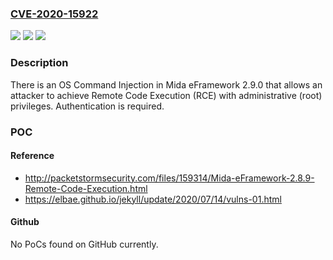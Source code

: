 ### [CVE-2020-15922](https://cve.mitre.org/cgi-bin/cvename.cgi?name=CVE-2020-15922)
![](https://img.shields.io/static/v1?label=Product&message=n%2Fa&color=blue)
![](https://img.shields.io/static/v1?label=Version&message=n%2Fa&color=blue)
![](https://img.shields.io/static/v1?label=Vulnerability&message=n%2Fa&color=brighgreen)

### Description

There is an OS Command Injection in Mida eFramework 2.9.0 that allows an attacker to achieve Remote Code Execution (RCE) with administrative (root) privileges. Authentication is required.

### POC

#### Reference
- http://packetstormsecurity.com/files/159314/Mida-eFramework-2.8.9-Remote-Code-Execution.html
- https://elbae.github.io/jekyll/update/2020/07/14/vulns-01.html

#### Github
No PoCs found on GitHub currently.

